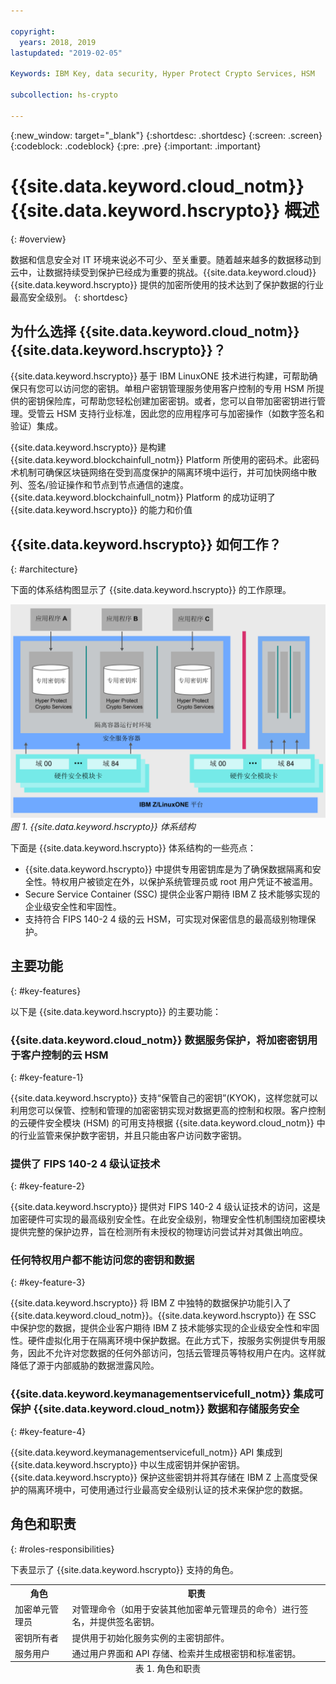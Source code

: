 ```yaml
---

copyright:
  years: 2018, 2019
lastupdated: "2019-02-05"

Keywords: IBM Key, data security, Hyper Protect Crypto Services, HSM

subcollection: hs-crypto

---
```


{:new_window: target="_blank"}
{:shortdesc: .shortdesc}
{:screen: .screen}
{:codeblock: .codeblock}
{:pre: .pre}
{:important: .important}

# {{site.data.keyword.cloud_notm}} {{site.data.keyword.hscrypto}} 概述
{: #overview}

数据和信息安全对 IT 环境来说必不可少、至关重要。随着越来越多的数据移动到云中，让数据持续受到保护已经成为重要的挑战。{{site.data.keyword.cloud}} {{site.data.keyword.hscrypto}} 提供的加密所使用的技术达到了保护数据的行业最高安全级别。
{: shortdesc}

## 为什么选择 {{site.data.keyword.cloud_notm}} {{site.data.keyword.hscrypto}}？

{{site.data.keyword.hscrypto}} 基于 IBM LinuxONE 技术进行构建，可帮助确保只有您可以访问您的密钥。单租户密钥管理服务使用客户控制的专用 HSM 所提供的密钥保险库，可帮助您轻松创建加密密钥。或者，您可以自带加密密钥进行管理。受管云 HSM 支持行业标准，<!-- such as PKCS #11,-->因此您的应用程序可与加密操作（如数字签名和验证）集成。

<!-- via PKCS#11 application programming interfaces (APIs). You can access {{site.data.keyword.hscrypto}} with several popular programming languages such as Java, JavaScript, and Swift. -->

{{site.data.keyword.hscrypto}} 是构建 {{site.data.keyword.blockchainfull_notm}} Platform 所使用的密码术。此密码术机制可确保区块链网络在受到高度保护的隔离环境中运行，并可加快网络中散列、签名/验证操作和节点到节点通信的速度。{{site.data.keyword.blockchainfull_notm}} Platform 的成功证明了 {{site.data.keyword.hscrypto}} 的能力和价值

## {{site.data.keyword.hscrypto}} 如何工作？
{: #architecture}

下面的体系结构图显示了 {{site.data.keyword.hscrypto}} 的工作原理。

![{{site.data.keyword.hscrypto}} 体系结构](image/architecture.png "{{site.data.keyword.hscrypto}} 体系结构")
*图 1. {{site.data.keyword.hscrypto}} 体系结构*  

下面是 {{site.data.keyword.hscrypto}} 体系结构的一些亮点：

<!-- * Applications connect to {{site.data.keyword.hscrypto}} through PKCS#11 APIs. -->

- {{site.data.keyword.hscrypto}} 中提供专用密钥库是为了确保数据隔离和安全性。特权用户被锁定在外，以保护系统管理员或 root 用户凭证不被滥用。  
- Secure Service Container (SSC) 提供企业客户期待 IBM Z 技术能够实现的企业级安全性和牢固性。  
- 支持符合 FIPS 140-2 4 级的云 HSM，可实现对保密信息的最高级别物理保护。  

## 主要功能
{: #key-features}

以下是 {{site.data.keyword.hscrypto}} 的主要功能：

### {{site.data.keyword.cloud_notm}} 数据服务保护，将加密密钥用于客户控制的云 HSM
{: #key-feature-1}

{{site.data.keyword.hscrypto}} 支持“保管自己的密钥”(KYOK)，这样您就可以利用您可以保管、控制和管理的加密密钥实现对数据更高的控制和权限。客户控制的云硬件安全模块 (HSM) 的可用支持根据 {{site.data.keyword.cloud_notm}} 中的行业监管来保护数字密钥，并且只能由客户访问数字密钥。<!-- The HSM provides PKCS#11 APIs, which makes {{site.data.keyword.hscrypto}} accessible by several popular programming languages such as Java, JavaScript, and Swift.-->

### 提供了 FIPS 140-2 4 级认证技术
{: #key-feature-2}

{{site.data.keyword.hscrypto}} 提供对 FIPS 140-2 4 级认证技术的访问，这是加密硬件可实现的最高级别安全性。<!-- Industries, such as financial sector services, require this level of security to protect their data.-->在此安全级别，物理安全性机制围绕加密模块提供完整的保护边界，旨在检测所有未授权的物理访问尝试并对其做出响应。

### 任何特权用户都不能访问您的密钥和数据
{: #key-feature-3}

{{site.data.keyword.hscrypto}} 将 IBM Z 中独特的数据保护功能引入了 {{site.data.keyword.cloud_notm}}。{{site.data.keyword.hscrypto}} 在 SSC 中保护您的数据，提供企业客户期待 IBM Z 技术能够实现的企业级安全性和牢固性。硬件虚拟化用于在隔离环境中保护数据。在此方式下，按服务实例提供专用服务，因此不允许对您数据的任何外部访问，包括云管理员等特权用户在内。这样就降低了源于内部威胁的数据泄露风险。

### {{site.data.keyword.keymanagementservicefull_notm}} 集成可保护 {{site.data.keyword.cloud_notm}} 数据和存储服务安全
{: #key-feature-4}

{{site.data.keyword.keymanagementservicefull_notm}} API 集成到 {{site.data.keyword.hscrypto}} 中以生成密钥并保护密钥。{{site.data.keyword.hscrypto}} 保护这些密钥并将其存储在 IBM Z 上高度受保护的隔离环境中，可使用通过行业最高安全级别认证的技术来保护您的数据。

<!-- {{site.data.keyword.hscrypto}} also leverages the **IBM Advanced Crypto Service Provider (ACSP)** solution that enables remote access to the IBM’s cryptographic coprocessors. ACSP allows for utilization of strong hardware-based cryptography as a service in distributed environments where data security cannot be guaranteed. {{site.data.keyword.hscrypto}} utilizes ACSP as a *network hardware security module (NetHSM)* that provides access to HSM via PKCS#11 standard APIs.-->

<!-- With {{site.data.keyword.hscrypto}}, your **SSL keys are offloaded** to a {{site.data.keyword.hscrypto}} to ensure security and protection of those sensitive keys.  Besides, the certificate lifecycle management gets common approach to manage certificates and offers the visibility to certificate expiration.-->

## 角色和职责
{: #roles-responsibilities}

下表显示了 {{site.data.keyword.hscrypto}} 支持的角色。

<table>
  <tr>
    <th>角色</th>
    <th>职责</th>
  </tr>
  <tr>
    <td>加密单元管理员</td>
    <td>
      对管理命令（如用于安装其他加密单元管理员的命令）进行签名，并提供签名密钥。
</td>
  </tr>
  <tr>
    <td>密钥所有者</td>
    <td>提供用于初始化服务实例的主密钥部件。</td>
  </tr>
  <tr>
    <td>服务用户</td>
    <td>通过用户界面和 API 存储、检索并生成根密钥和标准密钥。</td>
  </tr>
  <caption style="caption-side:bottom;">表 1. 角色和职责</caption>
</table>
